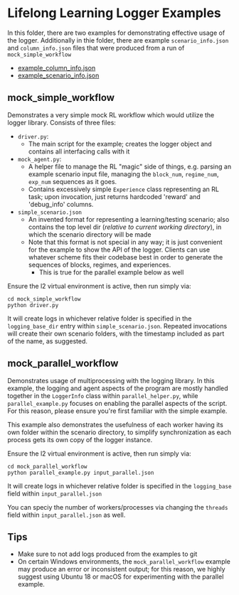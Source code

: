 # Lifelong Learning Logger Examples

In this folder, there are two examples for demonstrating effective usage of
the logger. Additionally in thie folder, there are example
`scenario_info.json` and `column_info.json` files that were produced from a
run of `mock_simple_workflow`
- [example_column_info.json](example_column_info.json)
- [example_scenario_info.json](example_scenario_info.json)

## mock_simple_workflow

Demonstrates a very simple mock RL workflow which would utilize the logger
library. Consists of three files:
- `driver.py`:
    - The main script for the example; creates the logger object and
    contains all interfacing calls with it
- `mock_agent.py`:
    - A helper file to manage the RL "magic" side of things, e.g. parsing
    an example scenario input file, managing the `block_num`, `regime_num`, 
    `exp_num` sequences as it goes.
    - Contains excessively simple `Experience` class representing an RL task;
    upon invocation, just returns hardcoded 'reward' and 'debug_info' columns.
- `simple_scenario.json`
    - An invented format for representing a learning/testing scenario; also
    contains the top level dir (*relative to current working directory*), in
    which the scenario directory will be made
    - Note that this format is not special in any way; it is just convenient
    for the example to show the API of the logger.
    Clients can use whatever scheme fits their codebase best in order to
    generate the sequences of blocks, regimes, and experiences.
        - This is true for the parallel example below as well

Ensure the l2 virtual environment is active, then run simply via:
```
cd mock_simple_workflow
python driver.py
```
It will create logs in whichever relative folder is specified in the 
`logging_base_dir` entry within `simple_scenario.json`.
Repeated invocations will create their own scenario folders, with the 
timestamp included as part of the name, as suggested.


## mock_parallel_workflow

Demonstrates usage of multiprocessing with the logging library.
In this example, the logging and agent aspects of the program are mostly
handled together in the `LoggerInfo` class within `parallel_helper.py`, while
`parallel_example.py` focuses on enabling the parallel aspects of the script.
For this reason, please ensure you're first familiar with the simple example.

This example also demonstrates the usefulness of each worker having 
its own folder within the scenario directory, to simplify synchronization as
each process gets its own copy of the logger instance.

Ensure the l2 virtual environment is active, then run simply via:
```
cd mock_parallel_workflow
python parallel_example.py input_parallel.json
```
It will create logs in whichever relative folder is specified in the 
`logging_base` field within `input_parallel.json`

You can speciy the number of workers/processes via changing the `threads`
field within `input_parallel.json` as well.

## Tips
- Make sure to not add logs produced from the examples to git
- On certain Windows environments, the `mock_parallel_workflow` example may
  produce an error or inconsistent output; for this reason, we highly suggest
  using Ubuntu 18 or macOS for experimenting with the parallel example.
